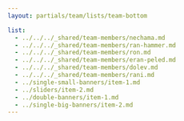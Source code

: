 ```yaml
---
layout: partials/team/lists/team-bottom

list:
  - ../../../_shared/team-members/nechama.md
  - ../../../_shared/team-members/ran-hammer.md
  - ../../../_shared/team-members/ron.md
  - ../../../_shared/team-members/eran-peled.md
  - ../../../_shared/team-members/dolev.md
  - ../../../_shared/team-members/rani.md
  - ../single-small-banners/item-1.md
  - ../sliders/item-2.md
  - ../double-banners/item-1.md
  - ../single-big-banners/item-2.md
---
```

